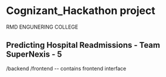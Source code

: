 # Cognizant_Hackathon project
RMD ENGUNERING COLLEGE

## Predicting Hospital Readmissions - Team SuperNexis - 5

/backend
/frontend -- contains frontend interface